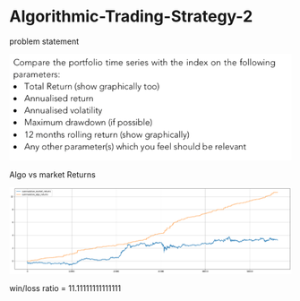 # Algorithmic-Trading-Strategy-2

problem statement

![](images/Q2.png)

Algo vs market Returns

![](images/returns.png)

win/loss ratio =  11.11111111111111
